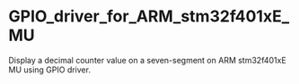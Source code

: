 # GPIO_driver_for_ARM_stm32f401xE_MU
Display a decimal counter value on a seven-segment on ARM stm32f401xE MU using GPIO driver.
